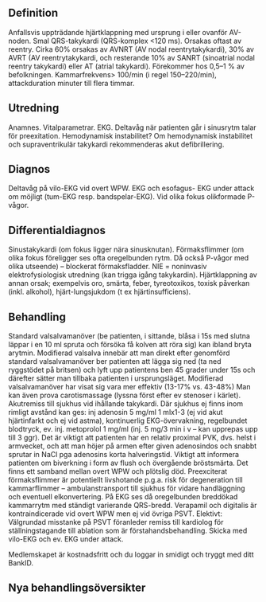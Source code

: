 ## Definition

Anfallsvis uppträdande hjärtklappning med ursprung i eller ovanför AV-noden. Smal QRS-takykardi (QRS-komplex <120 ms). Orsakas oftast av reentry. Cirka 60% orsakas av AVNRT (AV nodal reentrytakykardi), 30% av AVRT (AV reentrytakykardi, och resterande 10% av SANRT (sinoatrial nodal reentry takykardi) eller AT (atrial takykardi). Förekommer hos 0,5–1 % av befolkningen. Kammarfrekvens> 100/min (i regel 150–220/min), attackduration minuter till flera timmar.

## Utredning

Anamnes. Vitalparametrar. EKG. Deltavåg när patienten går i sinusrytm talar för preexitation. Hemodynamisk instabilitet? Om hemodynamisk instabilitet och supraventrikulär takykardi rekommenderas akut defibrillering.

## Diagnos

Deltavåg på vilo-EKG vid overt WPW. EKG och esofagus- EKG under attack om möjligt (tum-EKG resp. bandspelar-EKG). Vid olika fokus olikformade P-vågor.

## Differentialdiagnos

Sinustakykardi (om fokus ligger nära sinusknutan). Förmaksflimmer (om olika fokus föreligger ses ofta oregelbunden rytm. Då också P-vågor med olika utseende) – blockerat förmaksfladder. NIE = noninvasiv elektrofysiologisk utredning (kan trigga igång takykardin). Hjärtklappning av annan orsak; exempelvis oro, smärta, feber, tyreotoxikos, toxisk påverkan (inkl. alkohol), hjärt-lungsjukdom (t ex hjärtinsufficiens).

## Behandling

Standard valsalvamanöver (be patienten, i sittande, blåsa i 15s med slutna läppar i en 10 ml spruta och försöka få kolven att röra sig) kan ibland bryta arytmin. Modifierad valsalva innebär att man direkt efter genomförd standard valsalvamanöver ber patienten att lägga sig ned (ta ned ryggstödet på britsen) och lyft upp patientens ben 45 grader under 15s och därefter sätter man tillbaka patienten i ursprungsläget. Modifierad valsalvamanöver har visat sig vara mer effektiv (13-17% vs. 43-48%) Man kan även prova carotismassage (lyssna först efter ev stenoser i kärlet). Akutremiss till sjukhus vid ihållande takykardi.
Där sjukhus ej finns inom rimligt avstånd kan ges: inj adenosin 5 mg/ml 1 mlx1-3 (ej vid akut hjärtinfarkt och ej vid astma), kontinuerlig EKG-övervakning, regelbundet blodtryck, ev. inj. metoprolol 1 mg/ml (inj. 5 mg/3 min i v – kan upprepas upp till 3 ggr). Det är viktigt att patienten har en relativ proximal PVK, dvs. helst i armvecket, och att man höjer på armen efter given adenosindos och snabbt sprutar in NaCl pga adenosins korta halveringstid. Viktigt att informera patienten om biverkning i form av flush och övergående bröstsmärta.
Det finns ett samband mellan overt WPW och plötslig död. Preexciterat förmaksflimmer är potentiellt livshotande p.g.a. risk för degeneration till kammarflimmer – ambulanstransport till sjukhus för vidare handläggning och eventuell elkonvertering. På EKG ses då oregelbunden breddökad kammarrytm med ständigt varierande QRS-bredd. Verapamil och digitalis är kontraindicerade vid overt WPW men ej vid övriga PSVT.
Elektivt: Välgrundad misstanke på PSVT föranleder remiss till kardiolog för ställningstagande till ablation som är förstahandsbehandling. Skicka med vilo-EKG och ev. EKG under attack.


Medlemskapet är kostnadsfritt och du loggar in smidigt och tryggt med ditt BankID.

## Nya behandlingsöversikter

